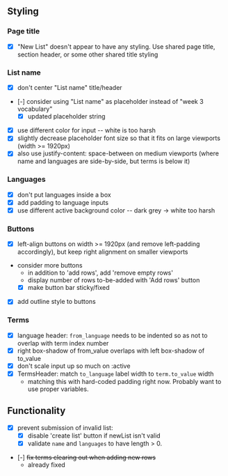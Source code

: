 ## Styling

### Page title

-  [x] "New List" doesn't appear to have any styling. Use shared page title, section
       header, or some other shared title styling

### List name

-  [x] don't center "List name" title/header
-  [-] consider using "List name" as placeholder instead of "week 3 vocabulary"
   -  [x] updated placeholder string
-  [x] use different color for input -- white is too harsh
-  [x] slightly decrease placeholder font size so that it fits on large
       viewports (width >= 1920px)
-  [x] also use justify-content: space-between on medium viewports (where name
       and languages are side-by-side, but terms is below it)

### Languages

-  [x] don't put languages inside a box
-  [x] add padding to language inputs
-  [x] use different active background color -- dark grey -> white too harsh

### Buttons

-  [x] left-align buttons on width >= 1920px (and remove left-padding
       accordingly), but keep right alignment on smaller viewports
-  consider more buttons
   -  in addition to 'add rows', add 'remove empty rows'
   -  display number of rows to-be-added with 'Add rows' button
   -  [x] make button bar sticky/fixed
-  [x] add outline style to buttons

### Terms

-  [x] language header: `from_language` needs to be indented so as not to overlap
       with term index number
-  [x] right box-shadow of from_value overlaps with left box-shadow of to_value
-  [x] don't scale input up so much on :active
-  [x] TermsHeader: match `to_language` label width to `term.to_value` width
   -  matching this with hard-coded padding right now. Probably want to use
      proper variables.

## Functionality

-  [x] prevent submission of invalid list:
   -  [x] disable 'create list' button if newList isn't valid
   -  [x] validate `name` and `languages` to have length > 0.
-  [-] ~~fix terms clearing out when adding new rows~~
   -  already fixed
